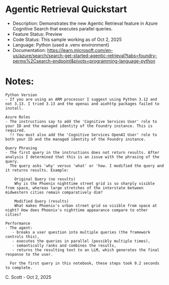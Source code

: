 # Agentic Retrieval Quickstart

 - Description:    Demonstrates the new Agentic Retrieval feature in Azure Cognitive Search that executes parallel queries.
 - Feature Status: Preview
 - Code Status:    This sample working as of Oct 2, 2025
 - Language:       Python (used a .venv environment)
 - Documentation:  https://learn.microsoft.com/en-us/azure/search/search-get-started-agentic-retrieval?tabs=foundry-perms%2Csearch-endpoint&pivots=programming-language-python

# Notes:
    Python Version
    - If you are using an ARM processor I suggest using Python 3.12 and not 3.13. I tried 3.13 and the openai and aiohttp packages failed to install.

    Azure Roles
    - The instructions say to add the 'Cognitive Services User' role to your ID and the managed identity of the Foundry instance. This is required.
      !! You must also add the 'Cognitive Services OpenAI User' role to both your ID and the managed identity of the Foundry instance.

    Query Phrasing
    - The first query in the instructions does not return results. After analysis I determined that this is an issue with the phrasing of the query.
      The query asks 'why' versus 'what' or 'how. I modified the query and it returns results. Example:
      
        Original Query (no results)
        Why is the Phoenix nighttime street grid is so sharply visible from space, whereas large stretches of the interstate between midwestern cities remain comparatively dim?
    
        Modified Query (results)
        What makes Phoenix's urban street grid so visible from space at night? How does Phoenix's nighttime appearance compare to other cities?

    Performance
    - The agent:
       - breaks a user question into multiple queries (the framework controls this),
       - executes the queries in parallel (possibly multiple times),
       - semantically ranks and combines the results,
       - returns the resulting text to an LLM, which generates the final response to the user.

      For the first query in this notebook, these steps took 9.2 seconds to complete.

C. Scott - Oct 2, 2025
